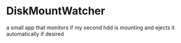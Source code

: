 DiskMountWatcher
================

a small app that monitors if my second hdd is mounting and ejects it automatically if desired
